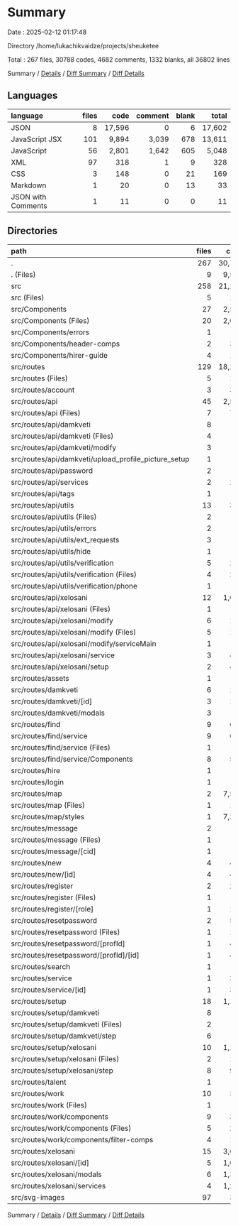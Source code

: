 # Summary

Date : 2025-02-12 01:17:48

Directory /home/lukachikvaidze/projects/sheuketee

Total : 267 files,  30788 codes, 4682 comments, 1332 blanks, all 36802 lines

Summary / [Details](details.md) / [Diff Summary](diff.md) / [Diff Details](diff-details.md)

## Languages
| language | files | code | comment | blank | total |
| :--- | ---: | ---: | ---: | ---: | ---: |
| JSON | 8 | 17,596 | 0 | 6 | 17,602 |
| JavaScript JSX | 101 | 9,894 | 3,039 | 678 | 13,611 |
| JavaScript | 56 | 2,801 | 1,642 | 605 | 5,048 |
| XML | 97 | 318 | 1 | 9 | 328 |
| CSS | 3 | 148 | 0 | 21 | 169 |
| Markdown | 1 | 20 | 0 | 13 | 33 |
| JSON with Comments | 1 | 11 | 0 | 0 | 11 |

## Directories
| path | files | code | comment | blank | total |
| :--- | ---: | ---: | ---: | ---: | ---: |
| . | 267 | 30,788 | 4,682 | 1,332 | 36,802 |
| . (Files) | 9 | 9,501 | 5 | 20 | 9,526 |
| src | 258 | 21,287 | 4,677 | 1,312 | 27,276 |
| src (Files) | 5 | 152 | 3 | 18 | 173 |
| src/Components | 27 | 2,532 | 6 | 70 | 2,608 |
| src/Components (Files) | 20 | 2,030 | 6 | 62 | 2,098 |
| src/Components/errors | 1 | 12 | 0 | 1 | 13 |
| src/Components/header-comps | 2 | 358 | 0 | 3 | 361 |
| src/Components/hirer-guide | 4 | 132 | 0 | 4 | 136 |
| src/routes | 129 | 18,285 | 4,667 | 1,215 | 24,167 |
| src/routes (Files) | 5 | 156 | 0 | 12 | 168 |
| src/routes/account | 3 | 329 | 0 | 25 | 354 |
| src/routes/api | 45 | 2,548 | 933 | 510 | 3,991 |
| src/routes/api (Files) | 7 | 741 | 110 | 108 | 959 |
| src/routes/api/damkveti | 8 | 0 | 653 | 98 | 751 |
| src/routes/api/damkveti (Files) | 4 | 0 | 588 | 80 | 668 |
| src/routes/api/damkveti/modify | 3 | 0 | 34 | 10 | 44 |
| src/routes/api/damkveti/upload_profile_picture_setup | 1 | 0 | 31 | 8 | 39 |
| src/routes/api/password | 2 | 95 | 0 | 12 | 107 |
| src/routes/api/services | 2 | 245 | 0 | 38 | 283 |
| src/routes/api/tags | 1 | 18 | 6 | 7 | 31 |
| src/routes/api/utils | 13 | 354 | 65 | 77 | 496 |
| src/routes/api/utils (Files) | 2 | 54 | 0 | 8 | 62 |
| src/routes/api/utils/errors | 2 | 35 | 0 | 4 | 39 |
| src/routes/api/utils/ext_requests | 3 | 49 | 0 | 7 | 56 |
| src/routes/api/utils/hide | 1 | 7 | 0 | 2 | 9 |
| src/routes/api/utils/verification | 5 | 209 | 65 | 56 | 330 |
| src/routes/api/utils/verification (Files) | 4 | 209 | 20 | 42 | 271 |
| src/routes/api/utils/verification/phone | 1 | 0 | 45 | 14 | 59 |
| src/routes/api/xelosani | 12 | 1,095 | 99 | 170 | 1,364 |
| src/routes/api/xelosani (Files) | 1 | 19 | 0 | 3 | 22 |
| src/routes/api/xelosani/modify | 6 | 179 | 98 | 43 | 320 |
| src/routes/api/xelosani/modify (Files) | 5 | 179 | 0 | 29 | 208 |
| src/routes/api/xelosani/modify/serviceMain | 1 | 0 | 98 | 14 | 112 |
| src/routes/api/xelosani/service | 3 | 402 | 0 | 43 | 445 |
| src/routes/api/xelosani/setup | 2 | 495 | 1 | 81 | 577 |
| src/routes/assets | 1 | 22 | 0 | 6 | 28 |
| src/routes/damkveti | 6 | 159 | 1,047 | 72 | 1,278 |
| src/routes/damkveti/[id] | 3 | 145 | 478 | 24 | 647 |
| src/routes/damkveti/modals | 3 | 14 | 569 | 48 | 631 |
| src/routes/find | 9 | 641 | 9 | 40 | 690 |
| src/routes/find/service | 9 | 641 | 9 | 40 | 690 |
| src/routes/find/service (Files) | 1 | 66 | 4 | 4 | 74 |
| src/routes/find/service/Components | 8 | 575 | 5 | 36 | 616 |
| src/routes/hire | 1 | 19 | 0 | 2 | 21 |
| src/routes/login | 1 | 76 | 57 | 7 | 140 |
| src/routes/map | 2 | 7,516 | 8 | 19 | 7,543 |
| src/routes/map (Files) | 1 | 145 | 8 | 19 | 172 |
| src/routes/map/styles | 1 | 7,371 | 0 | 0 | 7,371 |
| src/routes/message | 2 | 12 | 0 | 4 | 16 |
| src/routes/message (Files) | 1 | 6 | 0 | 2 | 8 |
| src/routes/message/[cid] | 1 | 6 | 0 | 2 | 8 |
| src/routes/new | 4 | 454 | 1,129 | 73 | 1,656 |
| src/routes/new/[id] | 4 | 454 | 1,129 | 73 | 1,656 |
| src/routes/register | 2 | 208 | 0 | 7 | 215 |
| src/routes/register (Files) | 1 | 35 | 0 | 3 | 38 |
| src/routes/register/[role] | 1 | 173 | 0 | 4 | 177 |
| src/routes/resetpassword | 2 | 544 | 1 | 36 | 581 |
| src/routes/resetpassword (Files) | 1 | 142 | 1 | 12 | 155 |
| src/routes/resetpassword/[profId] | 1 | 402 | 0 | 24 | 426 |
| src/routes/resetpassword/[profId]/[id] | 1 | 402 | 0 | 24 | 426 |
| src/routes/search | 1 | 0 | 77 | 5 | 82 |
| src/routes/service | 1 | 389 | 13 | 20 | 422 |
| src/routes/service/[id] | 1 | 389 | 13 | 20 | 422 |
| src/routes/setup | 18 | 1,147 | 1,000 | 176 | 2,323 |
| src/routes/setup/damkveti | 8 | 32 | 1,000 | 96 | 1,128 |
| src/routes/setup/damkveti (Files) | 2 | 32 | 100 | 9 | 141 |
| src/routes/setup/damkveti/step | 6 | 0 | 900 | 87 | 987 |
| src/routes/setup/xelosani | 10 | 1,115 | 0 | 80 | 1,195 |
| src/routes/setup/xelosani (Files) | 2 | 141 | 0 | 9 | 150 |
| src/routes/setup/xelosani/step | 8 | 974 | 0 | 71 | 1,045 |
| src/routes/talent | 1 | 8 | 0 | 2 | 10 |
| src/routes/work | 10 | 392 | 2 | 17 | 411 |
| src/routes/work (Files) | 1 | 27 | 0 | 4 | 31 |
| src/routes/work/components | 9 | 365 | 2 | 13 | 380 |
| src/routes/work/components (Files) | 5 | 208 | 2 | 9 | 219 |
| src/routes/work/components/filter-comps | 4 | 157 | 0 | 4 | 161 |
| src/routes/xelosani | 15 | 3,665 | 391 | 182 | 4,238 |
| src/routes/xelosani/[id] | 5 | 1,071 | 29 | 43 | 1,143 |
| src/routes/xelosani/modals | 6 | 1,351 | 349 | 89 | 1,789 |
| src/routes/xelosani/services | 4 | 1,243 | 13 | 50 | 1,306 |
| src/svg-images | 97 | 318 | 1 | 9 | 328 |

Summary / [Details](details.md) / [Diff Summary](diff.md) / [Diff Details](diff-details.md)